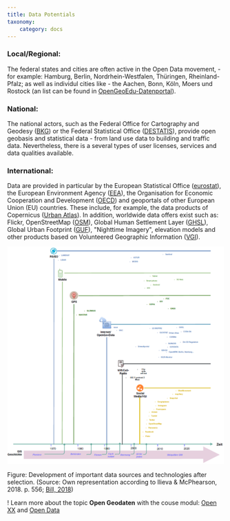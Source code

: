 ```yaml
---
title: Data Potentials
taxonomy:
    category: docs
---
```


### Local/Regional:
The federal states and cities are often active in the Open Data movement, - for example: Hamburg, Berlin, Nordrhein-Westfalen, Thüringen, Rheinland-Pfalz; as well as individul cities like - the  Aachen, Bonn, Köln, Moers und Rostock (an list can be found in [OpenGeoEdu-Datenportal](https://portal.opengeoedu.de/)).

### National:
The national actors, such as the Federal Office for Cartography and Geodesy ([BKG](https://www.bkg.bund.de/)) or the Federal Statistical Office ([DESTATIS](https://www.destatis.de/)), provide open geobasis and statistical data - from land use data to building and traffic data. Nevertheless, there is a several types of user licenses, services and data qualities available.

### International:
Data are provided in particular by the European Statistical Office ([eurostat](http://ec.europa.eu/eurostat/de/data/database)), the European Environment Agency  ([EEA](https://www.eea.europa.eu/data-and-maps)), the Organisation for Economic Cooperation and Development ([OECD](https://data.oecd.org/))  and geoportals of other European Union (EU) countries. These include, for example, the data products of Copernicus ([Urban Atlas](http://copernicus.eu/data-access-satellite)). In addition, worldwide data offers exist such as: Flickr, OpenStreetMap ([OSM](https://www.openstreetmap.de/)), Global Human Settlement Layer  ([GHSL](https://ghsl.jrc.ec.europa.eu/)), Global Urban Footprint ([GUF](https://www.dlr.de/eoc/desktopdefault.aspx/tabid-11725/20508_read-47944/)), "Nighttime Imagery", elevation models and other products based on Volunteered Geographic Information ([VGI](https://learn.opengeoedu.de/en/opendata/vorlesung/freiwillig-erhobene-daten)).

![opendata and GIS Trend](abb_opendata_trend_de.png?resize=1000)

Figure: Development of important data sources and technologies after selection. (Source: Own representation according to Ilieva & McPhearson, 2018. p. 556; [Bill, 2018](https://learn.opengeoedu.de/en/gis/vorlesung/geschichte))

! Learn more about the topic **Open Geodaten** with the couse modul: [Open XX](https://learn.opengeoedu.de/en/openx/vorlesung/opengeodata) and [Open Data](https://learn.opengeoedu.de/en/opendata/vorlesung/offene-geodaten)

